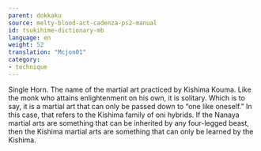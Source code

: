 ```yaml
---
parent: dokkaku
source: melty-blood-act-cadenza-ps2-manual
id: tsukihime-dictionary-mb
language: en
weight: 52
translation: "Mcjon01"
category:
- technique
---
```


Single Horn. The name of the martial art practiced by Kishima Kouma.
Like the monk who attains enlightenment on his own, it is solitary. Which is to say, it is a martial art that can only be passed down to “one like oneself.” In this case, that refers to the Kishima family of oni hybrids.
If the Nanaya martial arts are something that can be inherited by any four-legged beast, then the Kishima martial arts are something that can only be learned by the Kishima.
